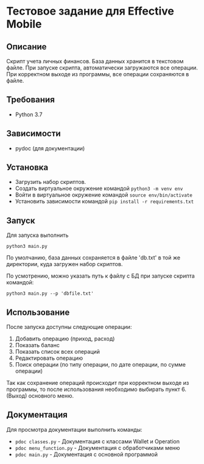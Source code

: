 # Тестовое задание для Effective Mobile

## Описание

Скрипт учета личных финансов. База данных хранится в текстовом файле. При запуске
скрипта, автоматически загружаются все операции. При корректном выходе из программы,
все операции сохраняются в файле.

## Требования

- Python 3.7

## Зависимости

- pydoc (для документации)

## Установка

- Загрузить набор скриптов.
- Создать виртуальное окружение командой `python3 -m venv env`
- Войти в виртуальное окружение командой `source env/bin/activate`
- Установить зависимости командой `pip install -r requirements.txt`

## Запуск

Для запуска выполнить 
``` commandline
python3 main.py
```

По умолчанию, база данных сохраняется в файле 'db.txt' в той же директории, 
куда загружен набор скриптов.

По усмотрению, можно указать путь к файлу с БД при запуске скрипта командой:
```commandline
python3 main.py --p 'dbfile.txt'
```

## Использование

После запуска доступны следующие операции:
1. Добавить операцию (приход, расход)
2. Показать баланс
3. Показать список всех операций
4. Редактировать операцию
5. Поиск операции (по типу операции, по дате операции, по сумме операции)

Так как сохранение операций происходит при корректном выходе из программы, 
то после использования необходимо выбирать пункт 6. (Выход) основного меню. 

## Документация

Для просмотра документации выполнить команды:
- `pdoc classes.py` - Документация с классами Wallet и Operation
- `pdoc menu_function.py` - Документация с обработчиками меню
- `pdoc main.py` - Документация с основной программой